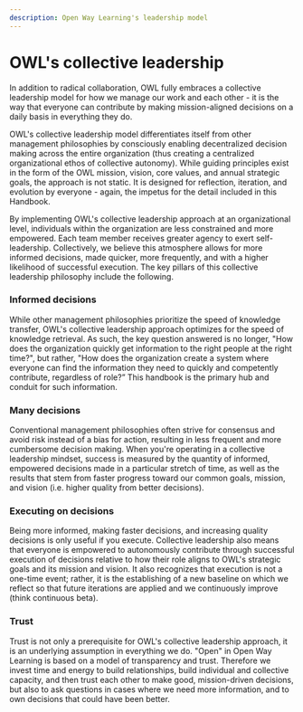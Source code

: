 ```yaml
---
description: Open Way Learning's leadership model
---
```


# OWL's collective leadership
In addition to radical collaboration, OWL fully embraces a collective leadership model for how we manage our work and each other - it is the way that everyone can contribute by making mission-aligned decisions on a daily basis in everything they do. 

OWL's collective leadership model differentiates itself from other management philosophies by consciously enabling decentralized decision making across the entire organization (thus creating a centralized organizational ethos of collective autonomy). While guiding principles exist in the form of the OWL mission, vision, core values, and annual strategic goals, the approach is not static. It is designed for reflection, iteration, and evolution by everyone - again, the impetus for the detail included in this Handbook.

By implementing OWL's collective leadership approach at an organizational level, individuals within the organization are less constrained and more empowered. Each team member receives greater agency to exert self-leadership. Collectively, we believe this atmosphere allows for more informed decisions, made quicker, more frequently, and with a higher likelihood of successful execution. The key pillars of this collective leadership philosophy include the following.

### Informed decisions
While other management philosophies prioritize the speed of knowledge transfer, OWL's collective leadership approach optimizes for the speed of knowledge retrieval. As such, the key question answered is no longer, "How does the organization quickly get information to the right people at the right time?", but rather, "How does the organization create a system where everyone can find the information they need to quickly and competently contribute, regardless of role?” This handbook is the primary hub and conduit for such information.

### Many decisions
Conventional management philosophies often strive for consensus and avoid risk instead of a bias for action, resulting in less frequent and more cumbersome decision making. When you're operating in a collective leadership mindset, success is measured by the quantity of informed, empowered decisions made in a particular stretch of time, as well as the results that stem from faster progress toward our common goals, mission, and vision (i.e. higher quality from better decisions).

### Executing on decisions
Being more informed, making faster decisions, and increasing quality decisions is only useful if you execute. Collective leadership also means that everyone is empowered to autonomously contribute through successful execution of decisions relative to how their role aligns to OWL's strategic goals and its mission and vision. It also recognizes that execution is not a one-time event; rather, it is the establishing of a new baseline on which we reflect so that future iterations are applied and we continuously improve (think continuous beta).

### Trust
Trust is not only a prerequisite for OWL's collective leadership approach, it is an underlying assumption in everything we do. "Open" in Open Way Learning is based on a model of transparency and trust. Therefore we invest time and energy to build relationships, build individual and collective capacity, and then trust each other to make good, mission-driven decisions, but also to ask questions in cases where we need more information, and to own decisions that could have been better. 
